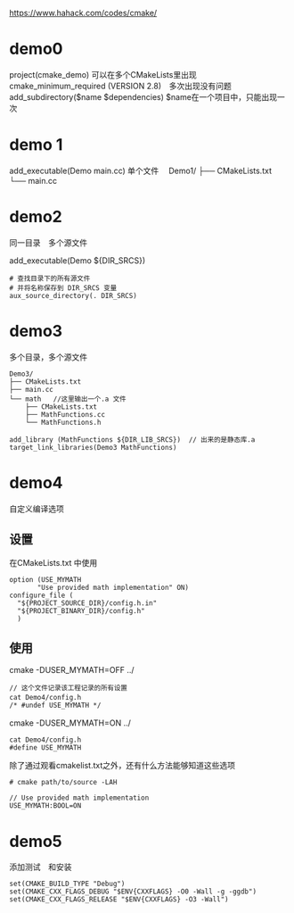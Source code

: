 https://www.hahack.com/codes/cmake/
# demo0 

project(cmake_demo) 可以在多个CMakeLists里出现
cmake_minimum_required (VERSION 2.8)　多次出现没有问题
add_subdirectory($name $dependencies) $name在一个项目中，只能出现一次



# demo 1 
add_executable(Demo main.cc)
单个文件　
Demo1/
├── CMakeLists.txt
└── main.cc
# demo2 
同一目录　多个源文件

add_executable(Demo ${DIR_SRCS})
```
# 查找目录下的所有源文件
# 并将名称保存到 DIR_SRCS 变量
aux_source_directory(. DIR_SRCS)
```

# demo3 
多个目录，多个源文件

```
Demo3/
├── CMakeLists.txt
├── main.cc
└── math   //这里输出一个.a 文件
    ├── CMakeLists.txt
    ├── MathFunctions.cc
    └── MathFunctions.h

add_library (MathFunctions ${DIR_LIB_SRCS})  // 出来的是静态库.a 
target_link_libraries(Demo3 MathFunctions)
```

# demo4 
自定义编译选项　

## 设置　

在CMakeLists.txt 中使用
```
option (USE_MYMATH
	   "Use provided math implementation" ON)
configure_file (
  "${PROJECT_SOURCE_DIR}/config.h.in"
  "${PROJECT_BINARY_DIR}/config.h"
  )
```


## 使用
cmake -DUSER_MYMATH=OFF ../

```
// 这个文件记录该工程记录的所有设置
cat Demo4/config.h 　
/* #undef USE_MYMATH */
```

cmake -DUSER_MYMATH=ON ../ 　
```
cat Demo4/config.h 
#define USE_MYMATH

```

除了通过观看cmakelist.txt之外，还有什么方法能够知道这些选项
```
# cmake path/to/source -LAH

// Use provided math implementation
USE_MYMATH:BOOL=ON

```

# demo5
添加测试　和安装

```
set(CMAKE_BUILD_TYPE "Debug")
set(CMAKE_CXX_FLAGS_DEBUG "$ENV{CXXFLAGS} -O0 -Wall -g -ggdb")
set(CMAKE_CXX_FLAGS_RELEASE "$ENV{CXXFLAGS} -O3 -Wall")
```
